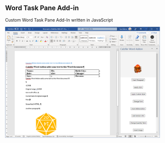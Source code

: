 ## Word Task Pane Add-in
Custom Word Task Pane Add-In written in JavaScript

![Screenshot](Example.png)
